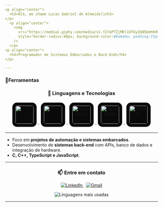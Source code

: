 ```yaml
---
<p align="center">
  <h3>Olá, me chamo Lucas Gabriel de Almeida!👋<h3>
</p>
  <p align="center">
    <img 
      src="https://media1.giphy.com/media/v1.Y2lkPTZjMDliOTUyZGN5bmh0dG95ZDc4cDQyZWs4ZWJhYTI0b3hvaHl2M2VtdHNqOXR1cyZlcD12MV9naWZzX3NlYXJjaCZjdD1n/b018SvPzAauSrfr2X8/giphy-downsized-medium.gif"
      style="border-radius:60px; background-color:#0a0a0a; padding:15px; margin:5px; max-width:200px;"
    />
  </p>
<p align="center">
  <h4>Programador de Sistemas Embarcados e Back-End</h4>
</p>

---
```


### 🧩Ferramentas

<h3 align="center">🚀 Linguagens e Tecnologias</h3>

<p align="center">
  <a href="https://en.wikipedia.org/wiki/C_(programming_language)" target="_blank">
    <img 
      src="https://cdn.jsdelivr.net/gh/devicons/devicon/icons/c/c-original.svg" 
      alt="C" 
      width="60" 
      height="60" 
      style="background-color:#0a0a0a; border-radius:15px; padding:10px; margin:5px;"
    />
  </a>
  <a href="https://isocpp.org/" target="_blank">
    <img 
      src="https://cdn.jsdelivr.net/gh/devicons/devicon/icons/cplusplus/cplusplus-original.svg" 
      alt="C++" 
      width="60" 
      height="60" 
      style="background-color:#0a0a0a; border-radius:15px; padding:10px; margin:5px;"
    />
  </a>
  <a href="https://www.typescriptlang.org/" target="_blank">
    <img 
      src="https://cdn.jsdelivr.net/gh/devicons/devicon/icons/typescript/typescript-original.svg" 
      alt="TypeScript" 
      width="60" 
      height="60" 
      style="background-color:#0a0a0a; border-radius:15px; padding:10px; margin:5px;"
    />
  </a>
  <a href="https://developer.mozilla.org/en-US/docs/Web/JavaScript" target="_blank">
    <img 
      src="https://cdn.jsdelivr.net/gh/devicons/devicon/icons/javascript/javascript-original.svg" 
      alt="JavaScript" 
      width="60" 
      height="60" 
      style="background-color:#0a0a0a; border-radius:15px; padding:10px; margin:5px;"
    />
  </a>
  <a href="https://www.mysql.com/" target="_blank">
    <img 
      src="https://cdn.jsdelivr.net/gh/devicons/devicon/icons/mysql/mysql-original.svg" 
      alt="MySQL" 
      width="60" 
      height="60" 
      style="background-color:#0a0a0a; border-radius:15px; padding:10px; margin:5px;"
    />
  </a>
</p>


---
-  Foco em **projetos de automação e sistemas embarcados**.  
-  Desenvolvimento de **sistemas back-end** com APIs, banco de dados e integração de hardware.  
-  **C, C++, TypeScript e JavaScript**.    
---

<h3 align="center">📫 Entre em contato</h3>
<p align="center">
  <!-- LinkedIn -->
  <a href="https://www.linkedin.com/in/lucas-gabriel-de-almeida-54757b302" target="_blank" rel="noopener">
    <img src="https://img.shields.io/badge/LinkedIn-0077B5?style=for-the-badge&logo=linkedin&logoColor=white" alt="LinkedIn" />
  </a>
  &nbsp; <!-- espaçamento -->
  <!-- Gmail -->
  <a href="mailto:gabrielalmeidalucas12@gmail.com" target="_blank" rel="noopener">
    <img src="https://img.shields.io/badge/Gmail-D14836?style=for-the-badge&logo=gmail&logoColor=white" alt="Gmail" />
  </a>
</p>




<p align="center">
  <img 
       src="https://github-readme-stats.vercel.app/api/top-langs/?username=AceXzM&layout=compact&langs_count=6&theme=tokyonight" 
       alt="Linguagens mais usadas"
  />
</p>

---
